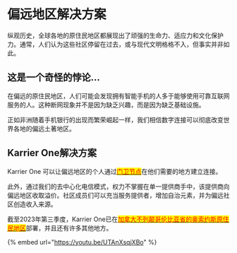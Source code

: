 # 偏远地区解决方案

纵观历史，全球各地的原住民地区都展现出了顽强的生命力、适应力和文化保护力。通常，人们认为这些社区停留在过去，或与现代文明格格不入，但事实并非如此。

## 这是一个奇怪的悖论...

在偏远的原住民地区，人们可能会发现拥有智能手机的人多于能够使用可靠互联网服务的人。这种断网现象并不是因为缺乏兴趣，而是因为缺乏基础设施。

正如非洲随着手机银行的出现而繁荣崛起一样，我们相信数字连接可以彻底改变世界各地的偏远土著地区。

## Karrier One解决方案

Karrier One 可以让偏远地区的个人通过[<mark style="color:red;">门卫节点</mark>](../../wang-luo-chang-jian-wen-ti/jie-dian-xin-xi/shi-mo-shi-men-wei-jie-dian.md)在他们需要的地方建立连接。

此外，通过我们的去中心化电信模式，权力不掌握在单一提供商手中，该提供商向偏远地区收取溢价。社区成员们可以充当服务提供者，增加自治元素，并为偏远社区创造收入来源。

截至2023年第三季度，Karrier One已在[<mark style="color:red;">加拿大不列颠哥伦比亚省的奥索约斯原住民地区</mark>](https://twitter.com/karrier\_one/status/1664407254068613126)部署，并且还有许多其他地方。

{% embed url="https://youtu.be/UTAnXsqjXBo" %}
